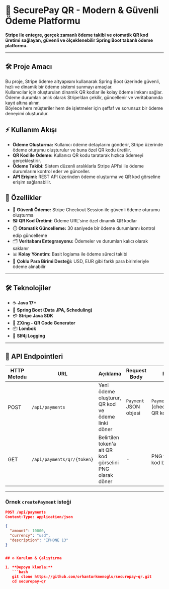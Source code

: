 # 🚀 SecurePay QR - Modern & Güvenli Ödeme Platformu

**Stripe ile entegre, gerçek zamanlı ödeme takibi ve otomatik QR kod üretimi sağlayan, güvenli ve ölçeklenebilir Spring Boot tabanlı ödeme platformu.**

---

## 🛠 Proje Amacı

Bu proje, Stripe ödeme altyapısını kullanarak Spring Boot üzerinde güvenli, hızlı ve dinamik bir ödeme sistemi sunmayı amaçlar.  
Kullanıcılar için oluşturulan dinamik QR kodlar ile kolay ödeme imkanı sağlar.  
Ödeme durumları anlık olarak Stripe’dan çekilir, güncellenir ve veritabanında kayıt altına alınır.  
Böylece hem müşteriler hem de işletmeler için şeffaf ve sorunsuz bir ödeme deneyimi oluşturulur.


## ⚡ Kullanım Akışı

- **Ödeme Oluşturma:** Kullanıcı ödeme detaylarını gönderir, Stripe üzerinde ödeme oturumu oluşturulur ve buna özel QR kodu üretilir.  
- **QR Kod ile Ödeme:** Kullanıcı QR kodu taratarak hızlıca ödemeyi gerçekleştirir.  
- **Ödeme Takibi:** Sistem düzenli aralıklarla Stripe API’si ile ödeme durumlarını kontrol eder ve günceller.  
- **API Erişimi:** REST API üzerinden ödeme oluşturma ve QR kod görseline erişim sağlanabilir.


## 🌟 Özellikler

- 🔐 **Güvenli Ödeme:** Stripe Checkout Session ile güvenli ödeme oturumu oluşturma  
- 🖼️ **QR Kod Üretimi:** Ödeme URL'sine özel dinamik QR kodlar  
- ⏱️ **Otomatik Güncelleme:** 30 saniyede bir ödeme durumlarını kontrol edip güncelleme  
- 🗂️ **Veritabanı Entegrasyonu:** Ödemeler ve durumları kalıcı olarak saklanır  
- 📊 **Kolay Yönetim:** Basit loglama ile ödeme süreci takibi
- 💱 **Çoklu Para Birimi Desteği:** USD, EUR gibi farklı para birimleriyle ödeme alınabilir

---

## 🛠️ Teknolojiler

- ☕ **Java 17+**  
- 🌱 **Spring Boot (Data JPA, Scheduling)**  
- 💳 **Stripe Java SDK**  
- 📱 **ZXing - QR Code Generator**  
- 📦 **Lombok**  
- 📝 **Slf4j Logging**  

---


   ## 🔌 API Endpointleri

| HTTP Metodu | URL               | Açıklama                          | Request Body         | Response                  |
|-------------|-------------------|---------------------------------|---------------------|---------------------------|
| POST        | `/api/payments`   | Yeni ödeme oluşturur, QR kod ve ödeme linki döner | `Payment` JSON objesi | `PaymentResponseDTO` (checkout URL + QR kod base64) |
| GET         | `/api/payments/qr/{token}` | Belirtilen token'a ait QR kod görselini PNG olarak döner | -                   | PNG formatında QR kod byte dizisi  |

---

### Örnek `createPayment` isteği

```json
POST /api/payments
Content-Type: application/json

{
  "amount": 10000,
  "currency": "usd",
  "description": "IPHONE 13"
}


## ⚙️ Kurulum & Çalıştırma

1. **Depoyu klonla:**  
   ```bash
   git clone https://github.com/orhanturkmenoglu/securepay-qr.git
   cd securepay-qr
